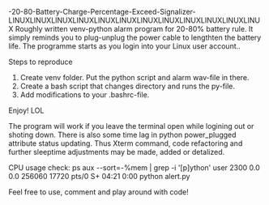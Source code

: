 -20-80-Battery-Charge-Percentage-Exceed-Signalizer-
LINUXLINUXLINUXLINUXLINUXLINUXLINUXLINUXLINUXLINUXLINUXLINUX
Roughly written venv-python alarm program for 20-80% battery rule. It simply reminds you to plug-unplug the power cable to lengthten the battery life.  The programme starts as you login into your Linux user account..

Steps to reproduce
1. Create venv folder. Put the python script and alarm wav-file in there.
2. Create a bash script that changes directory and runs the py-file.
3. Add modifications to your .bashrc-file.  

Enjoy! LOL


The program will work if you leave the terminal open while logining out or shoting down. There is also some time lag in python power_plugged attribute status updating. Thus Xterm command, code refactoring and further sleeptime adjustments may be made, added or detalized.

CPU usage check:
ps aux --sort=-%mem | grep -i '[p]ython'
user 2300  0.0  0.0 256060 17720 pts/0    S+   04:21   0:00 python alert.py

Feel free to use, comment and play around with code!

